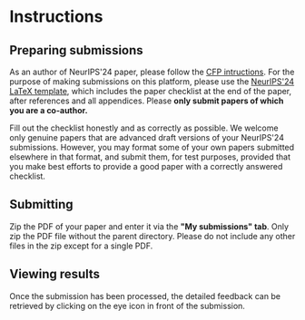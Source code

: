 # Instructions

## Preparing submissions

As an author of NeurIPS'24 paper, please follow the [CFP intructions](https://neurips.cc/Conferences/2024/CallForPapers). For the purpose of making submissions on this platform, please use the [NeurIPS'24 LaTeX template](https://media.neurips.cc/Conferences/NeurIPS2024/Styles.zip), which includes the paper checklist at the end of the paper, after references and all appendices. Please **only submit papers of which you are a co-author.**

Fill out the checklist honestly and as correctly as possible. We welcome only genuine papers that are advanced draft versions of your NeurIPS'24 submissions. However, you may format some of your own papers submitted elsewhere in that format, and submit them, for test purposes, provided that you make best efforts to provide a good paper with a correctly answered checklist.

## Submitting

Zip the PDF of your paper and enter it via the **"My submissions" tab**. Only zip the PDF file without the parent directory. Please do not include any other files in the zip except for a single PDF.


## Viewing results

Once the submission has been processed, the detailed feedback can be retrieved by clicking on the eye icon <i class="icon grey eye eye-icon"></i> in front of the submission.